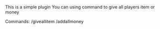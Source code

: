 This is a simple plugin
You can using command to give all players item or money

Commands:
/giveallitem <item> <count>
/addallmoney <account> <amount>
